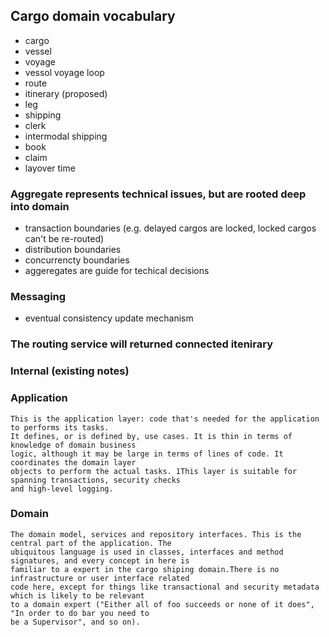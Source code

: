 ## Cargo domain vocabulary

-   cargo
-   vessel
-   voyage
-   vessol voyage loop
-   route
-   itinerary (proposed)
-   leg
-   shipping
-   clerk
-   intermodal shipping
-   book
-   claim
-   layover time

### Aggregate represents technical issues, but are rooted deep into domain
-   transaction boundaries (e.g. delayed cargos are locked, locked cargos can't be re-routed)
-   distribution boundaries
-   concurrencty boundaries
-   aggeregates are guide for techical decisions
### Messaging
-   eventual consistency update mechanism


### The routing service will returned connected itenirary

### Internal (existing notes)

### Application

    This is the application layer: code that's needed for the application to performs its tasks. 
    It defines, or is defined by, use cases. It is thin in terms of knowledge of domain business 
    logic, although it may be large in terms of lines of code. It coordinates the domain layer 
    objects to perform the actual tasks. 1This layer is suitable for spanning transactions, security checks 
    and high-level logging.
### Domain

    The domain model, services and repository interfaces. This is the central part of the application. The 
    ubiquitous language is used in classes, interfaces and method signatures, and every concept in here is 
    familiar to a expert in the cargo shiping domain.There is no infrastructure or user interface related 
    code here, except for things like transactional and security metadata which is likely to be relevant 
    to a domain expert ("Either all of foo succeeds or none of it does", "In order to do bar you need to 
    be a Supervisor", and so on).



